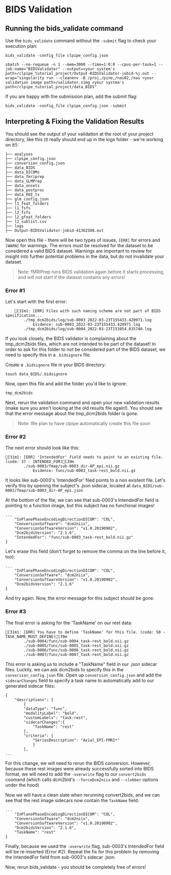 # BIDS Validation


## Running the bids_validate command

Use the `bids_validate` command without the `-submit` flag to check your execution plan:

```
bids_validate -config_file clpipe_config.json
```

```
sbatch --no-requeue -n 1 --mem=3000 --time=1:0:0 --cpus-per-task=1 --job-name="BIDSValidator" --output=<your system's path>/clpipe_tutorial_project/Output-BIDSValidator-jobid-%j.out --wrap="singularity run --cleanenv -B /proj,/pine,/nas02,/nas <your validation image path>/validator.simg <your system's path>/clpipe_tutorial_project/data_BIDS"
```

If you are happy with the submission plan, add the submit flag:

```
bids_validate -config_file clpipe_config.json -submit
```

## Interpreting & Fixing the Validation Results

You should see the output of your validation at the root of your project directory, like this (it really should end up in the logs folder - we're working on it!):

```
├── analyses
├── clpipe_config.json
├── conversion_config.json
├── data_BIDS
├── data_DICOMs
├── data_fmriprep
├── data_GLMPrep
├── data_onsets
├── data_postproc
├── data_ROI_ts
├── glm_config.json
├── l1_feat_folders
├── l1_fsfs
├── l2_fsfs
├── l2_gfeat_folders
├── l2_sublist.csv
├── logs
├── Output-BIDSValidator-jobid-41362508.out
```

Now open this file - there will be two types of issues, `[ERR]` for errors and `[WARN]` for warnings. The errors must be resolved for the dataset to be considered a valid BIDS dataset. Warnings are important to review for insight into further potential problems in the data, but do not invalidate your dataset.

> Note: fMRIPrep runs BIDS validation again before it starts processing, and will not start if the dataset contains any errors!

### Error #1

Let's start with the first error:

```
	[31m1: [ERR] Files with such naming scheme are not part of BIDS specification...
		./tmp_dcm2bids/log/sub-0003_2022-03-23T155433.420971.log
			Evidence: sub-0003_2022-03-23T155433.420971.log
		./tmp_dcm2bids/log/sub-0004_2022-03-23T153854.035740.log
```

If you look closely, the BIDS validator is complaining about the tmp_dcm2bids files, which are not intended to be part of the dataset! In order to ask for this folder to not be considered part of the BIDS dataset, we need to specify this in a `.bidsignore` file.

Create a `.bidsignore` file in your BIDS directory:

```
touch data_BIDS/.bidsignore
```

Now, open this file and add the folder you'd like to ignore:

```
tmp_dcm2bids
```

Next, rerun the validation command and open your new validation results (make sure you aren't looking at the old results file again!). You should see that the error message about the tmp_dcm2bids folder is gone.

> Note: We plan to have clpipe automatically create this file soon

### Error #2

The next error should look like this:

```
[31m1: [ERR] 'IntendedFor' field needs to point to an existing file. (code: 37 - INTENDED_FOR)[39m
		./sub-0003/fmap/sub-0003_dir-AP_epi.nii.gz
			Evidence: func/sub-0003_task-rest_bold.nii.gz
```

It looks like sub-0003's 'IntendedFor' filed points to a non existent file. Let's verify this by opening the subject's .json sidecar, located at `data_BIDS/sub-0003/fmap/sub-0003_dir-AP_epi.json`

At the bottom of the file, we can see that sub-0003's IntendedFor field is pointing to a function image, but this subject has no functional images!

```
...
    "InPlanePhaseEncodingDirectionDICOM": "COL",
    "ConversionSoftware": "dcm2niix",
    "ConversionSoftwareVersion": "v1.0.20190902",
    "Dcm2bidsVersion": "2.1.6",
    "IntendedFor": "func/sub-0003_task-rest_bold.nii.gz"
}
```

Let's erase this field (don't forget to remove the comma on the line before it, too):
```
...
    "InPlanePhaseEncodingDirectionDICOM": "COL",
    "ConversionSoftware": "dcm2niix",
    "ConversionSoftwareVersion": "v1.0.20190902",
    "Dcm2bidsVersion": "2.1.6"
}
```

And try again. Now, the error message for this subject should be gone.

### Error #3

The final error is asking for the 'TaskName' on our rest data:

```
[31m1: [ERR] You have to define 'TaskName' for this file. (code: 50 - TASK_NAME_MUST_DEFINE)[39m
		./sub-0004/func/sub-0004_task-rest_bold.nii.gz
		./sub-0005/func/sub-0005_task-rest_bold.nii.gz
		./sub-0006/func/sub-0006_task-rest_bold.nii.gz
		./sub-0007/func/sub-0007_task-rest_bold.nii.gz
```

This error is asking us to include a "TaskName" field in our .json sidecar files. Luckily, we can ask dcm2bids to specify this in the `conversion_config.json` file. Open up `conversion_config.json` and add the `sidecarChanges` field to specify a task name to automatically add to our generated sidecar files:

```
{
    "descriptions": [
        {
        "dataType": "func",
        "modalityLabel": "bold",
        "customLabels": "task-rest",
        "sidecarChanges":{
            "TaskName": "rest"
        },
        "criteria": {
            "SeriesDescription": "Axial_EPI-FMRI*"
            }
        },
...
```

For this change, we will need to rerun the BIDS conversion. However, because these rest images were already successfully sorted into BIDS format, we will need to add the `-overwrite` flag to our `convert2bids` coomand (which calls dcm2bid's `--forceDcm2niix` and `--clobber` options under the hood)

Now we will have a clean slate when rerunning convert2bids, and we can see that the rest image sidecars now contain the `TaskName` field:

```
...
    "InPlanePhaseEncodingDirectionDICOM": "COL",
    "ConversionSoftware": "dcm2niix",
    "ConversionSoftwareVersion": "v1.0.20190902",
    "Dcm2bidsVersion": "2.1.6",
    "TaskName": "rest"
}
```

Finally, because we used the `-overwrite` flag, sub-0003's IntendedFor field will be re-inserted (Error #2). Repeat the fix for this problem by removing the IntendedFor field from sub-0003's sidecar .json.

Now, rerun bids_validate - you should be completely free of errors!


